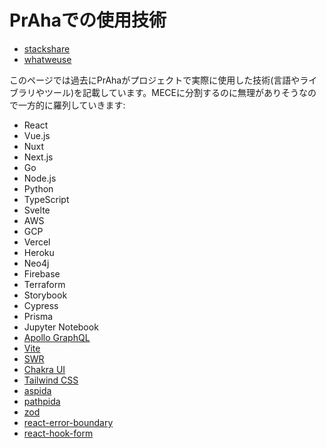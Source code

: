 # PrAhaでの使用技術
- [stackshare](https://stackshare.io/praha-inc/praha-inc)
- [whatweuse](https://www.whatweuse.dev/company/praha)

<!-- 「おいおいSingle Source of Truthって知ってるか？」って言われちゃうかも... -->

このページでは過去にPrAhaがプロジェクトで実際に使用した技術(言語やライブラリやツール)を記載しています。MECEに分割するのに無理がありそうなので一方的に羅列していきます:

- React
- Vue.js
- Nuxt
- Next.js
- Go
- Node.js
- Python
- TypeScript
- Svelte
- AWS
- GCP
- Vercel
- Heroku
- Neo4j
- Firebase
- Terraform
- Storybook
- Cypress
- Prisma
- Jupyter Notebook
- [Apollo GraphQL](https://www.apollographql.com/docs/)
- [Vite](https://vitejs.dev/)
- [SWR](https://swr.vercel.app/)
- [Chakra UI](https://chakra-ui.com/)
- [Tailwind CSS](https://tailwindcss.com/)
- [aspida](https://github.com/aspida/aspida)
- [pathpida](https://github.com/aspida/pathpida)
- [zod](https://github.com/colinhacks/zod)
- [react-error-boundary](https://github.com/bvaughn/react-error-boundary/)
- [react-hook-form](https://github.com/react-hook-form/react-hook-form)
